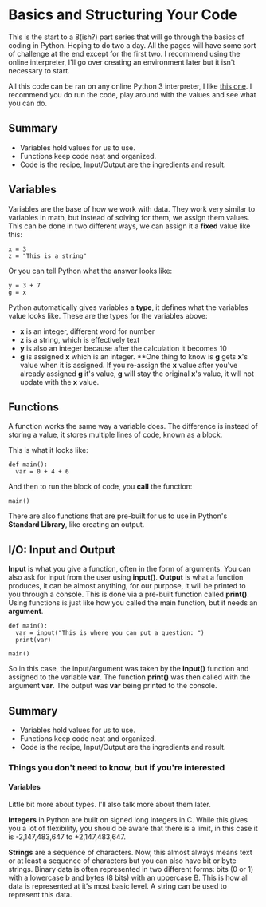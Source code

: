 # Basics and Structuring Your Code


This is the start to a 8(ish?) part series that will go through the basics of coding in Python. Hoping to do two a day. All the pages will have some sort of challenge at the end except for the first two. I recommend using the online interpreter, I'll go over creating an environment later but it isn't necessary to start.

All this code can be ran on any online Python 3 interpreter, I like [this one](https://www.onlinegdb.com/online_python_interpreter). I recommend you do run the code, play around with the values and see what you can do. 

## Summary

 - Variables hold values for us to use. 
 - Functions keep code neat and organized.
 - Code is the recipe, Input/Output are the ingredients and result.

## Variables

Variables are the base of how we work with data. They work very similar to variables in math, but instead of solving for them, we assign them values. This can be done in two different ways, we can assign it a **fixed** value like this:

    x = 3
    z = "This is a string"
Or you can tell Python what the answer looks like:

    y = 3 + 7
    g = x
Python automatically gives variables a **type**, it defines what the variables value looks like. These are the types for the variables above:

 - **x** is an integer, different word for number 
 - **z** is a string, which is effectively text
 - **y** is also an integer because after the calculation it becomes 10
 - **g** is assigned **x** which is an integer. 
**One thing to know is **g** gets **x**'s value when it is assigned. If you re-assign the **x** value after you've already assigned **g** it's value, **g** will stay the original **x**'s value, it will not update with the **x** value.

## Functions
A function works the same way a variable does. The difference is instead of storing a value, it stores multiple lines of code, known as a block.

This is what it looks like:

    def main():  
      var = 0 + 4 + 6  
And then to run the block of code, you **call** the function:

    main()

There are also functions that are pre-built for us to use in Python's **Standard Library**, like creating an output.

## I/O: Input and Output
**Input** is what you give a function, often in the form of arguments. You can also ask for input from the user using **input()**.
**Output** is what a function produces, it can be almost anything, for our purpose, it will be printed to you through a console. This is done via a pre-built function called **print()**. Using functions is just like how you called the main function, but it needs an **argument**.

    def main():  
      var = input("This is where you can put a question: ") 
      print(var)
    
    main()

So in this case, the input/argument was taken by the **input()** function and assigned to the variable **var**. The function **print()** was then called with the argument **var**. The output was **var** being printed to the console. 


## Summary

 - Variables hold values for us to use. 
 - Functions keep code neat and organized.
 - Code is the recipe, Input/Output are the ingredients and result.

### Things you don't need to know, but if you're interested

#### Variables
Little bit more about types. I'll also talk more about them later.

**Integers** in Python are built on signed long integers in C. While this gives you a lot of flexibility, you should be aware that there is a limit, in this case it is -2,147,483,647 to +2,147,483,647. 

**Strings** are a sequence of characters. Now, this almost always means text or at least a sequence of characters but you can also have bit or byte strings. Binary data is often represented in two different forms: bits (0 or 1) with a lowercase b and bytes (8 bits) with an uppercase B. This is how all data is represented at it's most basic level. A string can be used to represent this data. 

